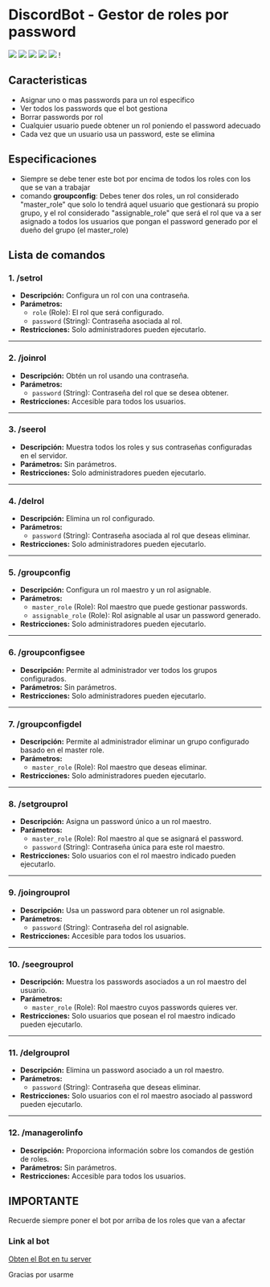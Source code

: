 # DiscordBot - Gestor de roles por password

![](https://img.shields.io/github/stars/MASISOMETAL/discord-bot-manage-rol.svg) ![](https://img.shields.io/github/forks/MASISOMETAL/discord-bot-manage-rol.svg) ![](https://img.shields.io/github/tag/MASISOMETAL/discord-bot-manage-rol.svg) ![](https://img.shields.io/github/release/MASISOMETAL/discord-bot-manage-rol.svg) ![](https://img.shields.io/github/issues/MASISOMETAL/discord-bot-manage-rol.svg) !


## Caracteristicas

- Asignar uno o mas passwords para un rol especifico
- Ver todos los passwords que el bot gestiona
- Borrar passwords por rol
- Cualquier usuario puede obtener un rol poniendo el password adecuado
- Cada vez que un usuario usa un password, este se elimina

## Especificaciones

- Siempre se debe tener este bot por encima de todos los roles con los que se van a trabajar
- comando **groupconfig**: Debes tener dos roles, un rol considerado "master_role" que solo lo tendrá aquel usuario que gestionará su propio grupo, y el rol considerado "assignable_role" que será el rol que va a ser asignado a todos los usuarios que pongan el password generado por el dueño del grupo (el master_role)

## Lista de comandos

### **1. /setrol**
- **Descripción:** Configura un rol con una contraseña.
- **Parámetros:**
  - `role` (Role): El rol que será configurado.
  - `password` (String): Contraseña asociada al rol.
- **Restricciones:** Solo administradores pueden ejecutarlo.

---

### **2. /joinrol**
- **Descripción:** Obtén un rol usando una contraseña.
- **Parámetros:**
  - `password` (String): Contraseña del rol que se desea obtener.
- **Restricciones:** Accesible para todos los usuarios.

---

### **3. /seerol**
- **Descripción:** Muestra todos los roles y sus contraseñas configuradas en el servidor.
- **Parámetros:** Sin parámetros.
- **Restricciones:** Solo administradores pueden ejecutarlo.

---

### **4. /delrol**
- **Descripción:** Elimina un rol configurado.
- **Parámetros:**
  - `password` (String): Contraseña asociada al rol que deseas eliminar.
- **Restricciones:** Solo administradores pueden ejecutarlo.

---

### **5. /groupconfig**
- **Descripción:** Configura un rol maestro y un rol asignable.
- **Parámetros:**
  - `master_role` (Role): Rol maestro que puede gestionar passwords.
  - `assignable_role` (Role): Rol asignable al usar un password generado.
- **Restricciones:** Solo administradores pueden ejecutarlo.

---

### **6. /groupconfigsee**
- **Descripción:** Permite al administrador ver todos los grupos configurados.
- **Parámetros:** Sin parámetros.
- **Restricciones:** Solo administradores pueden ejecutarlo.

---

### **7. /groupconfigdel**
- **Descripción:** Permite al administrador eliminar un grupo configurado basado en el master role.
- **Parámetros:**
  - `master_role` (Role): Rol maestro que deseas eliminar.
- **Restricciones:** Solo administradores pueden ejecutarlo.

---

### **8. /setgrouprol**
- **Descripción:** Asigna un password único a un rol maestro.
- **Parámetros:**
  - `master_role` (Role): Rol maestro al que se asignará el password.
  - `password` (String): Contraseña única para este rol maestro.
- **Restricciones:** Solo usuarios con el rol maestro indicado pueden ejecutarlo.

---

### **9. /joingrouprol**
- **Descripción:** Usa un password para obtener un rol asignable.
- **Parámetros:**
  - `password` (String): Contraseña del rol asignable.
- **Restricciones:** Accesible para todos los usuarios.

---

### **10. /seegrouprol**
- **Descripción:** Muestra los passwords asociados a un rol maestro del usuario.
- **Parámetros:**
  - `master_role` (Role): Rol maestro cuyos passwords quieres ver.
- **Restricciones:** Solo usuarios que posean el rol maestro indicado pueden ejecutarlo.

---

### **11. /delgrouprol**
- **Descripción:** Elimina un password asociado a un rol maestro.
- **Parámetros:**
  - `password` (String): Contraseña que deseas eliminar.
- **Restricciones:** Solo usuarios con el rol maestro asociado al password pueden ejecutarlo.

---

### **12. /managerolinfo**
- **Descripción:** Proporciona información sobre los comandos de gestión de roles.
- **Parámetros:** Sin parámetros.
- **Restricciones:** Accesible para todos los usuarios.

## IMPORTANTE

Recuerde siempre poner el bot por arriba de los roles que van a afectar

### Link al bot
[Obten el Bot en tu server](https://discord.com/oauth2/authorize?client_id=1364981410200424520&permissions=268453888&integration_type=0&scope=bot+applications.commands)

Gracias por usarme